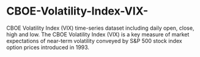 # CBOE-Volatility-Index-VIX-
CBOE Volatility Index (VIX) time-series dataset including daily open, close, high and low. The CBOE Volatility Index (VIX) is a key measure of market expectations of near-term volatility conveyed by S&amp;P 500 stock index option prices introduced in 1993.
